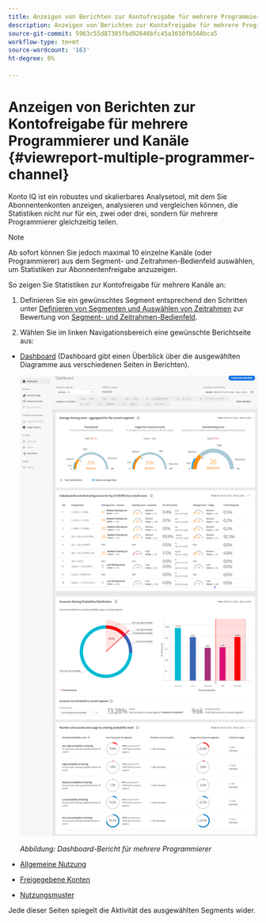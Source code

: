 ```yaml
---
title: Anzeigen von Berichten zur Kontofreigabe für mehrere Programmierer und Kanäle
description: Anzeigen von Berichten zur Kontofreigabe für mehrere Programmierer und Kanäle
source-git-commit: 5963c55d87385fbd92646bfc45a3650fb568bca5
workflow-type: tm+mt
source-wordcount: '163'
ht-degree: 0%

---
```


# Anzeigen von Berichten zur Kontofreigabe für mehrere Programmierer und Kanäle {#viewreport-multiple-programmer-channel}

Konto IQ ist ein robustes und skalierbares Analysetool, mit dem Sie Abonnentenkonten anzeigen, analysieren und vergleichen können, die Statistiken nicht nur für ein, zwei oder drei, sondern für mehrere Programmierer gleichzeitig teilen.

>[!NOTE]
>
>Ab sofort können Sie jedoch maximal 10 einzelne Kanäle (oder Programmierer) aus dem Segment- und Zeitrahmen-Bedienfeld auswählen, um Statistiken zur Abonnentenfreigabe anzuzeigen.

So zeigen Sie Statistiken zur Kontofreigabe für mehrere Kanäle an:

1. Definieren Sie ein gewünschtes Segment entsprechend den Schritten unter [Definieren von Segmenten und Auswählen von Zeitrahmen](/help/AccountIQ/howto-select-segment-timeframe.md) zur Bewertung von [Segment- und Zeitrahmen-Bedienfeld](/help/AccountIQ/segments-timeframe.md).

1. Wählen Sie im linken Navigationsbereich eine gewünschte Berichtseite aus:

* [Dashboard](/help/AccountIQ/dashboard.md) (Dashboard gibt einen Überblick über die ausgewählten Diagramme aus verschiedenen Seiten in Berichten).

   ![](assets/mult-prog-dashboard.png)

   *Abbildung: Dashboard-Bericht für mehrere Programmierer*

* [Allgemeine Nutzung](/help/AccountIQ/general-usage-reports.md)

* [Freigegebene Konten](/help/AccountIQ/shared-acc-reports.md)

* [Nutzungsmuster](/help/AccountIQ/usage-patterns.md)

Jede dieser Seiten spiegelt die Aktivität des ausgewählten Segments wider.
